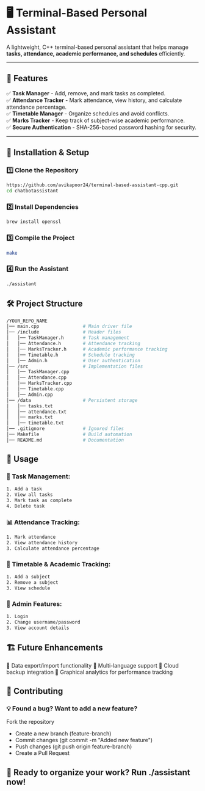 # 🖥️ Terminal-Based Personal Assistant

A lightweight, C++ terminal-based personal assistant that helps manage **tasks, attendance, academic performance, and schedules** efficiently.

---

## 📜 Features

✅ **Task Manager** - Add, remove, and mark tasks as completed.  
✅ **Attendance Tracker** - Mark attendance, view history, and calculate attendance percentage.  
✅ **Timetable Manager** - Organize schedules and avoid conflicts.  
✅ **Marks Tracker** - Keep track of subject-wise academic performance.  
✅ **Secure Authentication** - SHA-256-based password hashing for security.

---

## 🚀 Installation & Setup

### **1️⃣ Clone the Repository**

```bash
https://github.com/avikapoor24/terminal-based-assistant-cpp.git
cd chatbotassistant
```

### **2️⃣ Install Dependencies**

```bash
brew install openssl
```

### **3️⃣ Compile the Project**

```bash
make
```

### **4️⃣ Run the Assistant**

```bash
./assistant
```

## 🛠️ Project Structure
```bash
/YOUR_REPO_NAME
│── main.cpp                # Main driver file
│── /include                # Header files
│   │── TaskManager.h       # Task management
│   │── Attendance.h        # Attendance tracking
│   │── MarksTracker.h      # Academic performance tracking
│   │── Timetable.h         # Schedule tracking
│   │── Admin.h             # User authentication
│── /src                    # Implementation files
│   │── TaskManager.cpp     
│   │── Attendance.cpp     
│   │── MarksTracker.cpp   
│   │── Timetable.cpp      
│   │── Admin.cpp          
│── /data                   # Persistent storage
│   │── tasks.txt
│   │── attendance.txt
│   │── marks.txt
│   │── timetable.txt
│── .gitignore              # Ignored files
│── Makefile                # Build automation
│── README.md               # Documentation
```

## 📝 Usage
### **📌 Task Management:**

```bash
1. Add a task  
2. View all tasks  
3. Mark task as complete  
4. Delete task 
```

### **📊 Attendance Tracking:**

```bash
1. Mark attendance  
2. View attendance history  
3. Calculate attendance percentage  
```

### **📅 Timetable & Academic Tracking:**

```bash
1. Add a subject  
2. Remove a subject  
3. View schedule  
```

### **🔐 Admin Features:**

```bash
1. Login  
2. Change username/password  
3. View account details  
```

## 🏗️ Future Enhancements
🚀 Data export/import functionality
🚀 Multi-language support
🚀 Cloud backup integration
🚀 Graphical analytics for performance tracking

## 🤝 Contributing
### 💡 Found a bug? Want to add a new feature?
Fork the repository
- Create a new branch (feature-branch)
- Commit changes (git commit -m "Added new feature")
- Push changes (git push origin feature-branch)
- Create a Pull Request

## 🚀 Ready to organize your work? Run ./assistant now!
